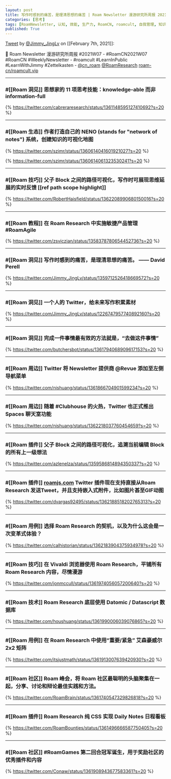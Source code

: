 ```yaml
---
layout: post
title: 写作时感到的痛苦，是理清思想的痛苦 | Roam Newsletter 漫游研究所周报 2021W07
categories: [思考]
tags: [RoamNewsletter, 认知, 效能, 生产力, RoamCN, roamcult, 自我管理, 知识创造, RoamResearch]
published: True
---
```


[Tweet](https://twitter.com/i/status/1358420097279291392) by [@Jimmy_JingLv](https://twitter.com/Jimmy_JingLv) on [[February 7th, 2021]]:

📮 Roam Newsletter 漫游研究所周报 #2021W07
    - #RoamCN2021W07 #RoamCN #WeeklyNewsletter
    - #roamcult #LearnInPublic #LearnWithJimmy #Zettelkasten
    - [@cn_roam](https://twitter.com/cn_roam) [@RoamResearch](https://twitter.com/RoamResearch) [roam-cn/roamcult.vip](http://roamcult.vip)

---

### #[[Roam 洞见]] 思想家的 11 项思考技能：knowledge-able 而非 information-full

{% https://twitter.com/cabreraresearch/status/1361148595127410692?s=20 %}

---

### #[[Roam 生态]] 作者打造自己的 NENO (stands for "network of notes") 系统，创建知识的可视化地图

{% https://twitter.com/szimr/status/1360614041601921027?s=20 %}

{% https://twitter.com/szimr/status/1360614061323530241?s=20 %}

---

### #[[Roam 技巧]] 父子 Block 之间的路径可视化，写作时可展现思维延展的实时反馈 [[ref path scope highlight]]

{% https://twitter.com/RobertHaisfield/status/1362208990680150016?s=20 %}

---

### #[[Roam 教程]] 在 Roam Research 中实施敏捷产品管理 #RoamAgile

{% https://twitter.com/zsviczian/status/1358378780654452736?s=20 %}

---

### #[[Roam 洞见]] 写作时感到的痛苦，是理清思想的痛苦。 —— David Perell

{% https://twitter.com/Jimmy_JingLv/status/1359712526418669572?s=20 %}

---

### #[[Roam 洞见]] 一个人的 Twitter，给未来写作积累素材

{% https://twitter.com/Jimmy_JingLv/status/1226747957740892160?s=20 %}

---

### #[[Roam 洞见]] 完成一件事情最有效的方法就是，“去做这件事情”

{% https://twitter.com/butchersbot/status/1361794068909617153?s=20 %}

---

### #[[Roam 周边]] Twitter 将 Newsletter 提供商 @Revue 添加至左侧导航菜单

{% https://twitter.com/nishuang/status/1361866704901599234?s=20 %}

---

### #[[Roam 周边]] 随着 #Clubhouse 的火热，Twitter 也正式推出 Spaces 聊天室功能

{% https://twitter.com/nishuang/status/1362218037760454659?s=20 %}

---

### #[[Roam 插件]] 父子 Block 之间的路径可视化，追溯当前编辑 Block 的所有上一级想法

{% https://twitter.com/azlenelza/status/1359586814894350337?s=20 %}

---

### #[[Roam 插件]] [roamjs.com](http://roamjs.com) Twitter 插件现在支持直接从Roam Research 发送Tweet，并且支持嵌入式附件，比如图片甚至GIF动图

{% https://twitter.com/dvargas92495/status/1362188518202765313?s=20 %}

---

### #[[Roam 用例]] 选择 Roam Research 的契机，以及为什么这会是一次变革式体验？

{% https://twitter.com/calhistorian/status/1362183904375934978?s=20 %}

---

### #[[Roam 技巧]] 在 Vivaldi 浏览器使用 Roam Research，平铺所有 Roam Research 内容，尽情漫游

{% https://twitter.com/jonmccull/status/1361974056057200640?s=20 %}

---

### #[[Roam 技术]] Roam Research 底层使用 Datomic / Datascript 数据库

{% https://twitter.com/houshuang/status/1361990006039076865?s=20 %}

---

### #[[Roam 用例]] 在 Roam Research 中使用“重要/紧急” 艾森豪威尔 2x2 矩阵

{% https://twitter.com/itsjustmath/status/1361913007639420930?s=20 %}

---

### #[[Roam 社区]] Roam 峰会，将 Roam 社区最聪明的头脑聚集在一起，分享、讨论和辩论最佳实践和方法。

{% https://twitter.com/RoamBrain/status/1361740547329826818?s=20 %}

---

### #[[Roam 插件]] Roam Research 纯 CSS 实现 Daily Notes 日程看板

{% https://twitter.com/RoamBounties/status/1361496666587750405?s=20 %}

---

### #[[Roam 社区]] #RoamGames 第二回合冠军诞生，用于奖励社区的优秀插件和内容

{% https://twitter.com/Conaw/status/1361908943677583361?s=20 %}
